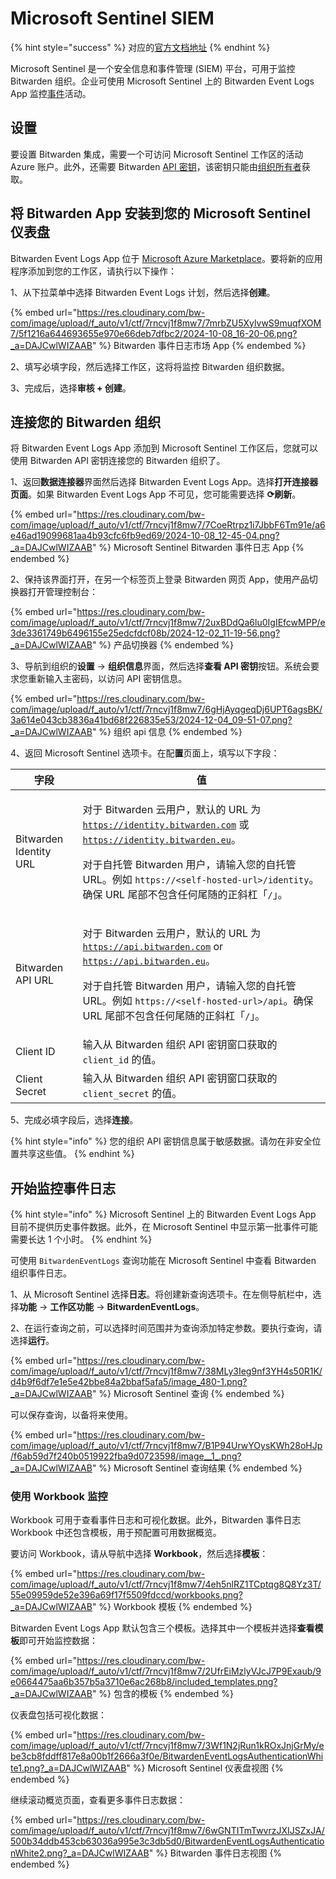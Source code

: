 # Microsoft Sentinel SIEM

{% hint style="success" %}
对应的[官方文档地址](https://bitwarden.com/help/microsoft-sentinel-siem/)
{% endhint %}

Microsoft Sentinel 是一个安全信息和事件管理 (SIEM) 平台，可用于监控 Bitwarden 组织。企业可使用 Microsoft Sentinel 上的 Bitwarden Event Logs App 监控[事件](../event-logs.md)活动。

## 设置 <a href="#setup" id="setup"></a>

要设置 Bitwarden 集成，需要一个可访问 Microsoft Sentinel 工作区的活动 Azure 账户。此外，还需要 Bitwarden [API 密钥](../../../organizations/bitwarden-public-api.md#authentication)，该密钥只能由[组织所有者](../../user-management/member-roles-and-permissions.md)获取。

## 将 Bitwarden App 安装到您的 Microsoft Sentinel 仪表盘 <a href="#install-the-bitwarden-app-to-your-microsoft-sentinel-dashboard" id="install-the-bitwarden-app-to-your-microsoft-sentinel-dashboard"></a>

Bitwarden Event Logs App 位于 [Microsoft Azure Marketplace](https://azuremarketplace.microsoft.com/zh-cn/marketplace/apps/8bit-solutions-llc.bitwarden-sentinel-integration?tab=Overview)。要将新的应用程序添加到您的工作区，请执行以下操作：

1、从下拉菜单中选择 Bitwarden Event Logs 计划，然后选择**创建**。

{% embed url="https://res.cloudinary.com/bw-com/image/upload/f_auto/v1/ctf/7rncvj1f8mw7/7mrbZU5XylvwS9muqfXOM7/5f1216a644693655e970e66deb7dfbc2/2024-10-08_16-20-06.png?_a=DAJCwlWIZAAB" %}
Bitwarden 事件日志市场 App
{% endembed %}

2、填写必填字段，然后选择工作区，这将将监控 Bitwarden 组织数据。

3、完成后，选择**审核 + 创建**。

## 连接您的 Bitwarden 组织 <a href="#connect-your-bitwarden-organization" id="connect-your-bitwarden-organization"></a>

将 Bitwarden Event Logs App 添加到 Microsoft Sentinel 工作区后，您就可以使用 Bitwarden API 密钥连接您的 Bitwarden 组织了。

1、返回**数据连接器**界面然后选择 Bitwarden Event Logs App。选择**打开连接器页面**。如果 Bitwarden Event Logs App 不可见，您可能需要选择 **⟳刷新**。

{% embed url="https://res.cloudinary.com/bw-com/image/upload/f_auto/v1/ctf/7rncvj1f8mw7/7CoeRtrpz1i7JbbF6Tm91e/a6e46ad19099681aa4b93cfc6fb9ed69/2024-10-08_12-45-04.png?_a=DAJCwlWIZAAB" %}
Microsoft Sentinel Bitwarden 事件日志 App
{% endembed %}

2、保持该界面打开，在另一个标签页上登录 Bitwarden 网页 App，使用产品切换器打开管理控制台：

{% embed url="https://res.cloudinary.com/bw-com/image/upload/f_auto/v1/ctf/7rncvj1f8mw7/2uxBDdQa6lu0IgIEfcwMPP/e3de3361749b6496155e25edcfdcf08b/2024-12-02_11-19-56.png?_a=DAJCwlWIZAAB" %}
产品切换器
{% endembed %}

3、导航到组织的**设置** → **组织信息**界面，然后选择**查看 API 密钥**按钮。系统会要求您重新输入主密码，以访问 API 密钥信息。

{% embed url="https://res.cloudinary.com/bw-com/image/upload/f_auto/v1/ctf/7rncvj1f8mw7/6gHjAyqgeqDj6UPT6agsBK/3a614e043cb3836a41bd68f226835e53/2024-12-04_09-51-07.png?_a=DAJCwlWIZAAB" %}
组织 api 信息
{% endembed %}

4、返回 Microsoft Sentinel 选项卡。在配**置**页面上，填写以下字段：

| 字段                     | 值                                                                                                                                                                                                                                                               |
| ---------------------- | --------------------------------------------------------------------------------------------------------------------------------------------------------------------------------------------------------------------------------------------------------------- |
| Bitwarden Identity URL | <p>对于 Bitwarden 云用户，默认的 URL 为 <code>https://identity.bitwarden.com</code> 或 <code>https://identity.bitwarden.eu</code>。</p><p>对于自托管 Bitwarden 用户，请输入您的自托管 URL。例如 <code>https://&#x3C;self-hosted-url>/identity</code>。确保 URL 尾部不包含任何尾随的正斜杠「<code>/</code>」。</p> |
| Bitwarden API URL      | <p>对于 Bitwarden 云用户，默认的 URL 为 <code>https://api.bitwarden.com</code> or <code>https://api.bitwarden.eu</code>。</p><p>对于自托管 Bitwarden 用户，请输入您的自托管 URL。例如 <code>https://&#x3C;self-hosted-url>/api</code>。确保 URL 尾部不包含任何尾随的正斜杠「<code>/</code>」。</p>               |
| Client ID              | 输入从 Bitwarden 组织 API 密钥窗口获取的 `client_id` 的值。                                                                                                                                                                                                                    |
| Client Secret          | 输入从 Bitwarden 组织 API 密钥窗口获取的  `client_secret` 的值。                                                                                                                                                                                                               |

5、完成必填字段后，选择**连接**。

{% hint style="info" %}
您的组织 API 密钥信息属于敏感数据。请勿在非安全位置共享这些值。
{% endhint %}

## 开始监控事件日志 <a href="#start-monitoring-event-logs" id="start-monitoring-event-logs"></a>

{% hint style="info" %}
Microsoft Sentinel 上的 Bitwarden Event Logs App 目前不提供历史事件数据。此外，在 Microsoft Sentinel 中显示第一批事件可能需要长达 1 个小时。
{% endhint %}

可使用 `BitwardenEventLogs` 查询功能在 Microsoft Sentinel 中查看 Bitwarden 组织事件日志。

1、从 Microsoft Sentinel 选择**日志**。将创建新查询选项卡。在左侧导航栏中，选择**功能** → **工作区功能** → **BitwardenEventLogs**。

2、在运行查询之前，可以选择时间范围并为查询添加特定参数。要执行查询，请选择**运行**。

{% embed url="https://res.cloudinary.com/bw-com/image/upload/f_auto/v1/ctf/7rncvj1f8mw7/38MLy3Ieg9nf3YH4s50R1K/d4b9f6df7e1e5e42bbe84a2bbaf5afa5/image_480-1.png?_a=DAJCwlWIZAAB" %}
Microsoft Sentinel 查询
{% endembed %}

可以保存查询，以备将来使用。

{% embed url="https://res.cloudinary.com/bw-com/image/upload/f_auto/v1/ctf/7rncvj1f8mw7/B1P94UrwYOysKWh28oHJp/f6ab59d7f240b0519922fba9d0723598/image__1_.png?_a=DAJCwlWIZAAB" %}
Microsoft Sentinel 查询结果
{% endembed %}

### 使用 Workbook 监控 <a href="#monitor-using-workbooks" id="monitor-using-workbooks"></a>

Workbook 可用于查看事件日志和可视化数据。此外，Bitwarden 事件日志 Workbook 中还包含模板，用于预配置可用数据概览。

要访问 Workbook，请从导航中选择 **Workbook**，然后选择**模板**：

{% embed url="https://res.cloudinary.com/bw-com/image/upload/f_auto/v1/ctf/7rncvj1f8mw7/4eh5nlRZ1TCptqg8Q8Yz3T/55e09959de52e396a69f17f5509fdccd/workbooks.png?_a=DAJCwlWIZAAB" %}
Workbook 模板
{% endembed %}

Bitwarden Event Logs App 默认包含三个模板。选择其中一个模板并选择**查看模板**即可开始监控数据：

{% embed url="https://res.cloudinary.com/bw-com/image/upload/f_auto/v1/ctf/7rncvj1f8mw7/2UfrEiMzlyVJcJ7P9Exaub/9e0664475aa6b357b5a3710e6ac268b8/included_templates.png?_a=DAJCwlWIZAAB" %}
包含的模板
{% endembed %}

仪表盘包括可视化数据：

{% embed url="https://res.cloudinary.com/bw-com/image/upload/f_auto/v1/ctf/7rncvj1f8mw7/3Wf1N2jRun1kROxJnjGrMy/ebe3cb8fddff817e8a00b1f2666a3f0e/BitwardenEventLogsAuthenticationWhite1.png?_a=DAJCwlWIZAAB" %}
Microsoft Sentinel 仪表盘视图
{% endembed %}

继续滚动概览页面，查看更多事件日志数据：

{% embed url="https://res.cloudinary.com/bw-com/image/upload/f_auto/v1/ctf/7rncvj1f8mw7/6wGNTITmTwvrzJXIJSZxJA/500b34ddb453cb63036a995e3c3db5d0/BitwardenEventLogsAuthenticationWhite2.png?_a=DAJCwlWIZAAB" %}
Bitwarden 事件日志视图
{% endembed %}
